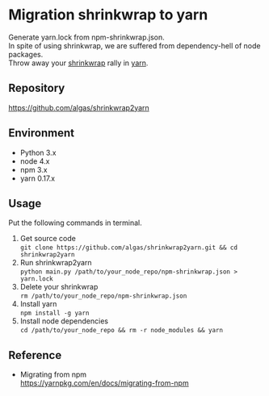 # Migration shrinkwrap to yarn

Generate yarn.lock from npm-shrinkwrap.json.  
In spite of using shrinkwrap, we are suffered from dependency-hell of node packages.  
Throw away your [shrinkwrap](https://docs.npmjs.com/cli/shrinkwrap) rally in [yarn](https://yarnpkg.com/).

## Repository

https://github.com/algas/shrinkwrap2yarn

## Environment

- Python 3.x
- node 4.x
- npm 3.x
- yarn 0.17.x

## Usage

Put the following commands in terminal.

1. Get source code  
`git clone https://github.com/algas/shrinkwrap2yarn.git && cd shrinkwrap2yarn`
2. Run shrinkwrap2yarn  
`python main.py /path/to/your_node_repo/npm-shrinkwrap.json > yarn.lock`
3. Delete your shrinkwrap  
`rm /path/to/your_node_repo/npm-shrinkwrap.json`
4. Install yarn  
`npm install -g yarn`
5. Install node dependencies  
`cd /path/to/your_node_repo && rm -r node_modules && yarn`

## Reference

- Migrating from npm  
https://yarnpkg.com/en/docs/migrating-from-npm
